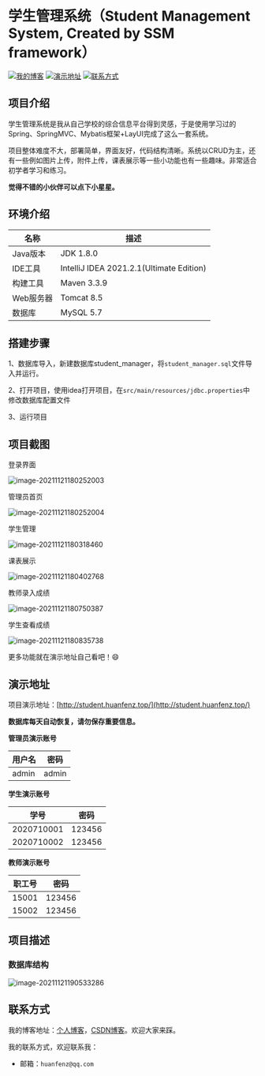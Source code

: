 # 学生管理系统（Student Management System, Created by SSM framework）

[![我的博客](https://img.shields.io/badge/%E6%88%91%E7%9A%84%E5%8D%9A%E5%AE%A2-huanfenz.top-brightgreen)](http://huanfenz.top)	[![演示地址](https://img.shields.io/badge/%E6%BC%94%E7%A4%BA%E5%9C%B0%E5%9D%80-%E7%82%B9%E5%87%BB%E6%9F%A5%E7%9C%8B-blue)](https://github.com/huanfenz/StudentManager#演示地址)	[![联系方式](https://img.shields.io/badge/%E8%81%94%E7%B3%BB%E6%96%B9%E5%BC%8F-%E7%82%B9%E5%87%BB%E6%9F%A5%E7%9C%8B-green)](https://github.com/huanfenz/StudentManager#联系方式)

## 项目介绍

学生管理系统是我从自己学校的综合信息平台得到灵感，于是使用学习过的Spring、SpringMVC、Mybatis框架+LayUI完成了这么一套系统。

项目整体难度不大，部署简单，界面友好，代码结构清晰。系统以CRUD为主，还有一些例如图片上传，附件上传，课表展示等一些小功能也有一些趣味。非常适合初学者学习和练习。

**觉得不错的小伙伴可以点下小星星。**

## 环境介绍

| 名称      | 描述                                     |
| --------- | ---------------------------------------- |
| Java版本  | JDK 1.8.0                                |
| IDE工具   | IntelliJ IDEA 2021.2.1(Ultimate Edition) |
| 构建工具  | Maven 3.3.9                              |
| Web服务器 | Tomcat 8.5                               |
| 数据库    | MySQL 5.7                                |

## 搭建步骤

1、数据库导入，新建数据库student_manager，将`student_manager.sql`文件导入并运行。

2、打开项目，使用idea打开项目，在`src/main/resources/jdbc.properties`中修改数据库配置文件

3、运行项目

## 项目截图

登录界面

![image-20211121180252003](http://wangpeng-imgsubmit.oss-cn-hangzhou.aliyuncs.com/img/202111211802657.png)

管理员首页

![image-20211121180252004](http://wangpeng-imgsubmit.oss-cn-hangzhou.aliyuncs.com/img/202111211802098.png)

学生管理

![image-20211121180318460](http://wangpeng-imgsubmit.oss-cn-hangzhou.aliyuncs.com/img/202111211803542.png)

课表展示

![image-20211121180402768](http://wangpeng-imgsubmit.oss-cn-hangzhou.aliyuncs.com/img/202111211804850.png)

教师录入成绩

![image-20211121180750387](http://wangpeng-imgsubmit.oss-cn-hangzhou.aliyuncs.com/img/202111211807469.png)

学生查看成绩

![image-20211121180835738](http://wangpeng-imgsubmit.oss-cn-hangzhou.aliyuncs.com/img/202111211808823.png)

更多功能就在演示地址自己看吧！:smile:

## 演示地址

项目演示地址：[http://student.huanfenz.top/](http://student.huanfenz.top/)

**数据库每天自动恢复，请勿保存重要信息。**

**管理员演示账号**

| 用户名 | 密码  |
| ------ | ----- |
| admin  | admin |

**学生演示账号**

| 学号       | 密码   |
| ---------- | ------ |
| 2020710001 | 123456 |
| 2020710002 | 123456 |

**教师演示账号**

| 职工号 | 密码   |
| ------ | ------ |
| 15001  | 123456 |
| 15002  | 123456 |

## 项目描述

### 数据库结构

![image-20211121190533286](http://wangpeng-imgsubmit.oss-cn-hangzhou.aliyuncs.com/img/202111211905354.png)

## 联系方式

我的博客地址：[个人博客](http://huanfenz.top)，[CSDN博客](https://blog.csdn.net/qq_34245098?spm=1000.2115.3001.5343)。欢迎大家来踩。

我的联系方式，欢迎联系我：

*   邮箱：`huanfenz@qq.com`





